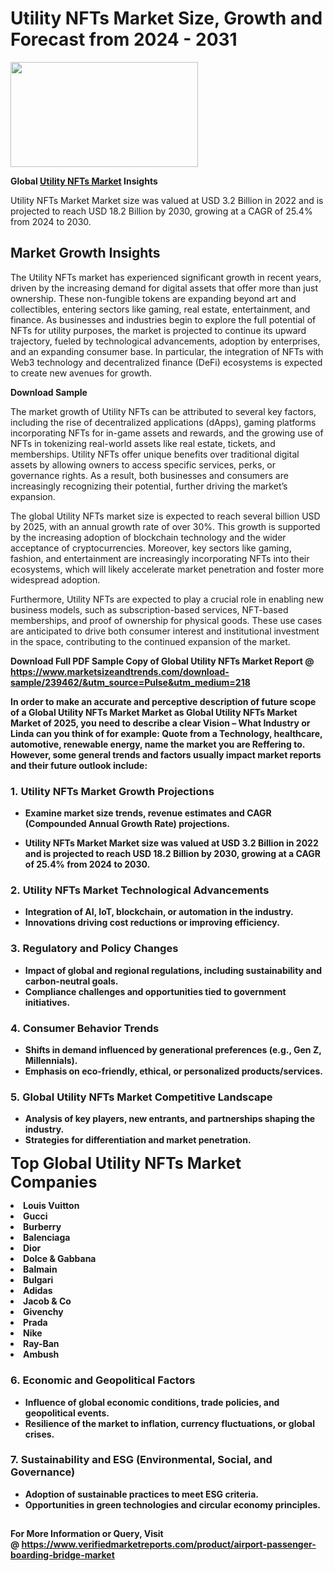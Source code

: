 <H1>Utility NFTs Market Size, Growth and Forecast from 2024 - 2031</H1><img class="aligncenter size-medium wp-image-584254" src="https://thirdeyenews.in/wp-content/uploads/2024/09/Global-Market-Research-300x168.jpeg" alt="" width="300" height="168" /><p><strong>Global&nbsp;<a href="https://www.marketsizeandtrends.com/download-sample/239462/&amp;utm_source=Pulse&amp;utm_medium=218">Utility NFTs Market</a> Insights</strong></p><p>Utility NFTs Market Market size was valued at USD 3.2 Billion in 2022 and is projected to reach USD 18.2 Billion by 2030, growing at a CAGR of 25.4% from 2024 to 2030.</p><p><h2>Market Growth Insights</h2> <p>The Utility NFTs market has experienced significant growth in recent years, driven by the increasing demand for digital assets that offer more than just ownership. These non-fungible tokens are expanding beyond art and collectibles, entering sectors like gaming, real estate, entertainment, and finance. As businesses and industries begin to explore the full potential of NFTs for utility purposes, the market is projected to continue its upward trajectory, fueled by technological advancements, adoption by enterprises, and an expanding consumer base. In particular, the integration of NFTs with Web3 technology and decentralized finance (DeFi) ecosystems is expected to create new avenues for growth.</p> <p><strong>Download Sample</strong></p> <p>The market growth of Utility NFTs can be attributed to several key factors, including the rise of decentralized applications (dApps), gaming platforms incorporating NFTs for in-game assets and rewards, and the growing use of NFTs in tokenizing real-world assets like real estate, tickets, and memberships. Utility NFTs offer unique benefits over traditional digital assets by allowing owners to access specific services, perks, or governance rights. As a result, both businesses and consumers are increasingly recognizing their potential, further driving the market’s expansion.</p> <p>The global Utility NFTs market size is expected to reach several billion USD by 2025, with an annual growth rate of over 30%. This growth is supported by the increasing adoption of blockchain technology and the wider acceptance of cryptocurrencies. Moreover, key sectors like gaming, fashion, and entertainment are increasingly incorporating NFTs into their ecosystems, which will likely accelerate market penetration and foster more widespread adoption.</p> <p>Furthermore, Utility NFTs are expected to play a crucial role in enabling new business models, such as subscription-based services, NFT-based memberships, and proof of ownership for physical goods. These use cases are anticipated to drive both consumer interest and institutional investment in the space, contributing to the continued expansion of the market.</p> <p><strong></p><p><span class=""><strong>Download Full PDF Sample Copy of Global Utility NFTs Market Report</strong> @ <a href="https://www.marketsizeandtrends.com/download-sample/239462/&amp;utm_source=Pulse&amp;utm_medium=218" target="_blank">https://www.marketsizeandtrends.com/download-sample/239462/&amp;utm_source=Pulse&amp;utm_medium=218</a></span></p><p>In order to make an accurate and perceptive description of future scope of a Global&nbsp;Utility NFTs Market Market as Global&nbsp;Utility NFTs Market Market of 2025, you need to describe a clear Vision &ndash; What Industry or Linda can you think of for example: Quote from a Technology, healthcare, automotive, renewable energy, name the market you are Reffering to. However, some general trends and factors usually impact market reports and their future outlook include:</p><h3>1.&nbsp;<strong>Utility NFTs Market Growth Projections</strong></h3><ul><li>Examine market size trends, revenue estimates and CAGR (Compounded Annual Growth Rate) projections.</li><li><p>Utility NFTs Market Market size was valued at USD 3.2 Billion in 2022 and is projected to reach USD 18.2 Billion by 2030, growing at a CAGR of 25.4% from 2024 to 2030.</p></li></ul><h3>2.&nbsp;<strong>Utility NFTs Market Technological Advancements</strong></h3><ul><li>Integration of AI, IoT, blockchain, or automation in the industry.</li><li>Innovations driving cost reductions or improving efficiency.</li></ul><h3>3.&nbsp;<strong>Regulatory and Policy Changes</strong></h3><ul><li>Impact of global and regional regulations, including sustainability and carbon-neutral goals.</li><li>Compliance challenges and opportunities tied to government initiatives.</li></ul><h3>4.&nbsp;<strong>Consumer Behavior Trends</strong></h3><ul><li>Shifts in demand influenced by generational preferences (e.g., Gen Z, Millennials).</li><li>Emphasis on eco-friendly, ethical, or personalized products/services.</li></ul><h3>5.&nbsp;<strong>Global Utility NFTs Market Competitive Landscape</strong></h3><ul><li>Analysis of key players, new entrants, and partnerships shaping the industry.</li><li>Strategies for differentiation and market penetration.</li></ul><p data-pm-slice="1 1 []"><span style="color: inherit; font-family: inherit; font-size: 25px;">Top Global Utility NFTs Market Companies</span></p><div class="" data-test-id=""><p><li>Louis Vuitton</li><li> Gucci</li><li> Burberry</li><li> Balenciaga</li><li> Dior</li><li> Dolce & Gabbana</li><li> Balmain</li><li> Bulgari</li><li> Adidas</li><li> Jacob & Co</li><li> Givenchy</li><li> Prada</li><li> Nike</li><li> Ray-Ban</li><li> Ambush</li></p></div><h3>6.&nbsp;<strong>Economic and Geopolitical Factors</strong></h3><ul><li>Influence of global economic conditions, trade policies, and geopolitical events.</li><li>Resilience of the market to inflation, currency fluctuations, or global crises.</li></ul><h3>7.&nbsp;<strong>Sustainability and ESG (Environmental, Social, and Governance)</strong></h3><ul><li>Adoption of sustainable practices to meet ESG criteria.</li><li>Opportunities in green technologies and circular economy principles.</li></ul><h2><strong style="font-size: 14px;">For More Information or Query, Visit @&nbsp;</strong><a style="background-color: #ffffff; font-size: 14px;" href="https://www.marketsizeandtrends.com/report/utility-nfts-market/" target="_blank">https://www.verifiedmarketreports.com/product/airport-passenger-boarding-bridge-market</a></h2>
